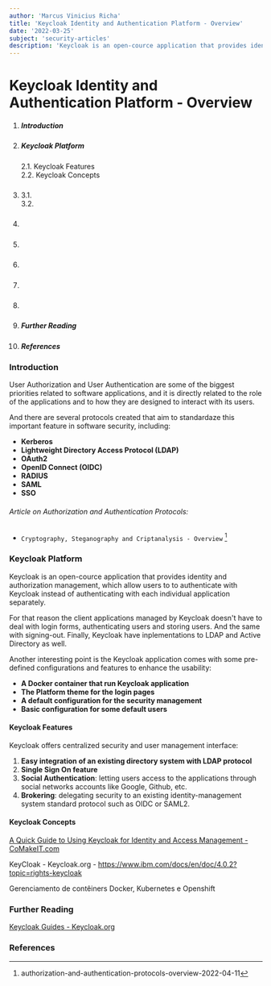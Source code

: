 ```yaml
---
author: 'Marcus Vinicius Richa'
title: 'Keycloak Identity and Authentication Platform - Overview'
date: '2022-03-25'
subject: 'security-articles'
description: 'Keycloak is an open-cource application that provides identity and authorization management, which allow users to to authenticate with Keycloak instead of authenticating with each individual application separately. For that reason the client applications managed by Keycloak doesn't have to deal with login forms, authenticating users and storing users. And the same with signing-out.'
---
```


# Keycloak Identity and Authentication Platform - Overview

1. ##### Introduction  
2. ##### Keycloak Platform
    2.1. Keycloak Features   
    2.2. Keycloak Concepts
3. #####  
	3.1.	
	3.2.
4. ##### 
5. ##### 
6. ##### 
7. #####  
8. ##### 
9. ##### Further Reading
10. ##### References

### Introduction

User Authorization and User Authentication are some of the biggest priorities related to software applications, and it is directly related to the role of the applications and to how they are designed to interact with its users.

And there are several protocols created that aim to standardaze this important feature in software security, including:

- **Kerberos**
- **Lightweight Directory Access Protocol (LDAP)**
- **OAuth2**
- **OpenID Connect (OIDC)**
- **RADIUS**
- **SAML**
- **SSO**


 
###### Article on Authorization and Authentication Protocols:
- `Cryptography, Steganography and Criptanalysis - Overview` [^1] 


### Keycloak Platform
 
Keycloak is an open-cource application that provides identity and authorization management, which allow users to to authenticate with Keycloak instead of authenticating with each individual application separately. 


For that reason the client applications managed by Keycloak doesn't have to deal with login forms, authenticating users and storing users. And the same with signing-out. Finally, Keycloak have inplementations to LDAP and Active Directory as well.


Another interesting point is the Keycloak application comes with some pre-defined configurations and features to enhance the usability:

- **A Docker container that run Keycloak application**
- **The Platform theme for the login pages**
- **A default configuration for the security management**
- **Basic configuration for some default users**


#### Keycloak Features

Keycloak offers centralized security and user management interface:

1. **Easy integration of an existing directory system with LDAP protocol**
2. **Single Sign On feature**
3. **Social Authentication**: letting users access to the applications through social networks accounts like Google, Github, etc.
4. **Brokering**: delegating security to an existing identity-management system standard protocol such as OIDC or SAML2.


#### Keycloak Concepts
















[A Quick Guide to Using Keycloak for Identity and Access Management - CoMakeIT.com](https://www.comakeit.com/blog/quick-guide-using-keycloak-identity-access-management/)

KeyCloak - Keycloak.org - https://www.ibm.com/docs/en/doc/4.0.2?topic=rights-keycloak

Gerenciamento de contêiners Docker, Kubernetes e Openshift

### Further Reading

[Keycloak Guides - Keycloak.org](https://www.keycloak.org/guides)

[]()

### References



[]()


[^1]:authorization-and-authentication-protocols-overview-2022-04-11



